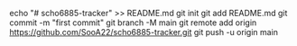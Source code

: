 echo "# scho6885-tracker" >> README.md
git init
git add README.md
git commit -m "first commit"
git branch -M main
git remote add origin https://github.com/SooA22/scho6885-tracker.git
git push -u origin main
